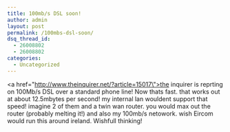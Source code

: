 ```yaml
---
title: 100mb/s DSL soon!
author: admin
layout: post
permalink: /100mbs-dsl-soon/
dsq_thread_id:
  - 26008802
  - 26008802
categories:
  - Uncategorized
---
```

<a href=\"http://www.theinquirer.net/?article=15017\">the inquirer is reprting on 100Mb/s DSL</a> over a standard phone line! Now thats fast. that works out at about 12.5mbytes per second! my internal lan wouldent support that speed! imagine 2 of them and a twin wan router. you would max out the router (probably melting it!) and also my 100mb/s netowork. wish Eircom would run this around ireland. Wishfull thinking!